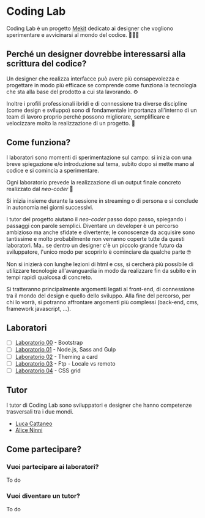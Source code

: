 # Coding Lab
Coding Lab è un progetto [Mekit](https://www.mekit.it/) dedicato ai designer che vogliono sperimentare e avvicinarsi al mondo del codice. 👨🏿‍💻

## Perché un designer dovrebbe interessarsi alla scrittura del codice?
Un designer che realizza interfacce può avere più consapevolezza e progettare in modo più efficace se comprende come funziona la tecnologia che sta alla base del prodotto a cui sta lavorando. ⚙️

Inoltre i profili professionali ibridi e di connessione tra diverse discipline (come design e sviluppo) sono di fondamentale importanza all'interno di un team di lavoro proprio perché possono migliorare, semplificare e velocizzare molto la realizzazione di un progetto. 🚀

## Come funziona?
I laboratori sono momenti di sperimentazione sul campo: si inizia con una breve spiegazione e/o introduzione sul tema, subito dopo si mette mano al codice e si comincia a sperimentare.

Ogni laboratorio prevede la realizzazione di un output finale concreto realizzato dal *neo-coder* 🌱

Si inizia insieme durante la sessione in streaming o di persona e si conclude in autonomia nei giorni successivi.

I tutor del progetto aiutano il *neo-coder* passo dopo passo, spiegando i passaggi con parole semplici.
Diventare un developer è un percorso ambizioso ma anche sfidate e divertente; le conoscenze da acquisire sono tantissime e molto probabilmente non verranno coperte tutte da questi laboratori. Ma.. se dentro un designer c'è un piccolo grande futuro da sviluppatore, l'unico modo per scoprirlo è cominciare da qualche parte 🤓

Non si inizierà con lunghe lezioni di html e css, si cercherà più possibile di utilizzare tecnologie all'avanguardia in modo da realizzare fin da subito e in tempi rapidi qualcosa di concreto.

Si tratteranno principalmente argomenti legati al front-end, di connessione tra il mondo del design e quello dello sviluppo.
Alla fine del percorso, per chi lo vorrà, si potranno affrontare argomenti più complessi (back-end, cms, framework javascript, ...).

## Laboratori
- [ ] [Laboratorio 00](https://github.com/Mekit/coding-lab/tree/main/00-bootstrap) - Bootstrap
- [ ] [Laboratorio 01](https://github.com/Mekit/coding-lab/tree/main/01-node-and-sass) - Node.js, Sass and Gulp
- [ ] [Laboratorio 02](https://github.com/Mekit/coding-lab/tree/main/02-card) - Theming a card
- [ ] [Laboratorio 03](https://github.com/Mekit/coding-lab/tree/main/03-ftp) - Ftp - Locale vs remoto
- [ ] [Laboratorio 04](https://github.com/Mekit/coding-lab/tree/main/04-grid) - CSS grid

## Tutor
I tutor di Coding Lab sono sviluppatori e designer che hanno competenze trasversali tra i due mondi.
- [Luca Cattaneo](https://www.linkedin.com/in/luca-cattaneo-dev/)
- [Alice Ninni](https://www.linkedin.com/in/alice-ninni/)

## Come partecipare?

### Vuoi partecipare ai laboratori?
To do

### Vuoi diventare un tutor?
To do

